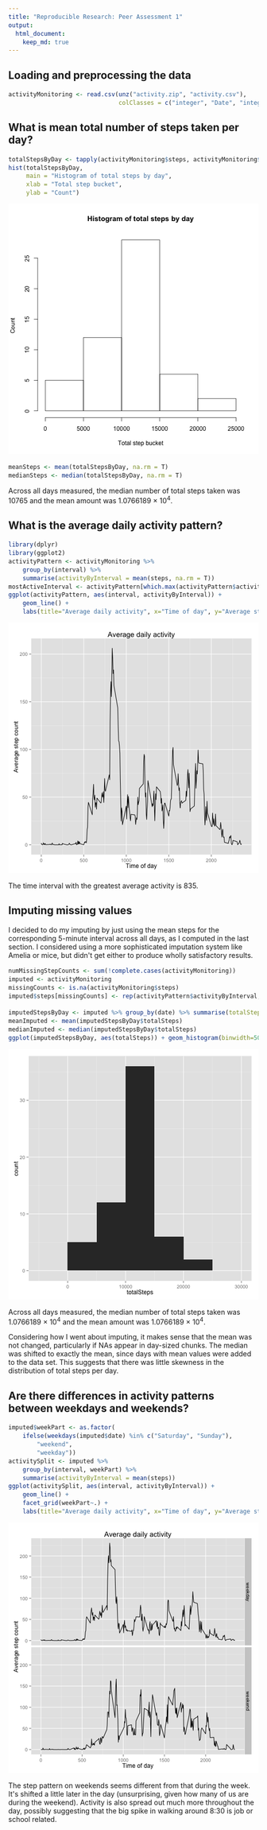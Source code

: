 ```yaml
---
title: "Reproducible Research: Peer Assessment 1"
output: 
  html_document:
    keep_md: true
---
```



## Loading and preprocessing the data


```r
activityMonitoring <- read.csv(unz("activity.zip", "activity.csv"),
                               colClasses = c("integer", "Date", "integer"))
```

## What is mean total number of steps taken per day?


```r
totalStepsByDay <- tapply(activityMonitoring$steps, activityMonitoring$date, sum)
hist(totalStepsByDay,
     main = "Histogram of total steps by day",
     xlab = "Total step bucket",
     ylab = "Count")
```

![plot of chunk unnamed-chunk-2](figure/unnamed-chunk-2-1.png) 

```r
meanSteps <- mean(totalStepsByDay, na.rm = T)
medianSteps <- median(totalStepsByDay, na.rm = T)
```
Across all days measured, the median number of total steps taken was 10765 and the mean amount was 1.0766189 &times; 10<sup>4</sup>.

## What is the average daily activity pattern?


```r
library(dplyr)
library(ggplot2)
activityPattern <- activityMonitoring %>%
    group_by(interval) %>%
    summarise(activityByInterval = mean(steps, na.rm = T))
mostActiveInterval <- activityPattern[which.max(activityPattern$activityByInterval), 1]
ggplot(activityPattern, aes(interval, activityByInterval)) +
    geom_line() +
    labs(title="Average daily activity", x="Time of day", y="Average step count")
```

![plot of chunk unnamed-chunk-3](figure/unnamed-chunk-3-1.png) 

The time interval with the greatest average activity is 835.

## Imputing missing values

I decided to do my imputing by just using the mean steps for the corresponding 5-minute interval across all days, as I computed in the last section. I considered using a more sophisticated imputation system like Amelia or mice, but didn't get either to produce wholly satisfactory results. 


```r
numMissingStepCounts <- sum(!complete.cases(activityMonitoring))
imputed <- activityMonitoring
missingCounts <- is.na(activityMonitoring$steps)
imputed$steps[missingCounts] <- rep(activityPattern$activityByInterval, 61)[missingCounts]

imputedStepsByDay <- imputed %>% group_by(date) %>% summarise(totalSteps = sum(steps))
meanImputed <- mean(imputedStepsByDay$totalSteps)
medianImputed <- median(imputedStepsByDay$totalSteps)
ggplot(imputedStepsByDay, aes(totalSteps)) + geom_histogram(binwidth=5000)
```

![plot of chunk unnamed-chunk-4](figure/unnamed-chunk-4-1.png) 

Across all days measured, the median number of total steps taken was 1.0766189 &times; 10<sup>4</sup> and the mean amount was 1.0766189 &times; 10<sup>4</sup>.

Considering how I went about imputing, it makes sense that the mean was not changed, particularly if NAs appear in day-sized chunks. The median was shifted to exactly the mean, since days with mean values were added to the data set. This suggests that there was little skewness in the distribution of total steps per day.

## Are there differences in activity patterns between weekdays and weekends?


```r
imputed$weekPart <- as.factor(
    ifelse(weekdays(imputed$date) %in% c("Saturday", "Sunday"),
        "weekend",
        "weekday"))
activitySplit <- imputed %>% 
    group_by(interval, weekPart) %>%
    summarise(activityByInterval = mean(steps))
ggplot(activitySplit, aes(interval, activityByInterval)) +
    geom_line() +
    facet_grid(weekPart~.) +
    labs(title="Average daily activity", x="Time of day", y="Average step count")
```

![plot of chunk unnamed-chunk-5](figure/unnamed-chunk-5-1.png) 

The step pattern on weekends seems different from that during the week. It's shifted a little later in the day (unsurprising, given how many of us are during the weekend). Activity is also spread out much more throughout the day, possibly suggesting that the big spike in walking around 8:30 is job or school related.
